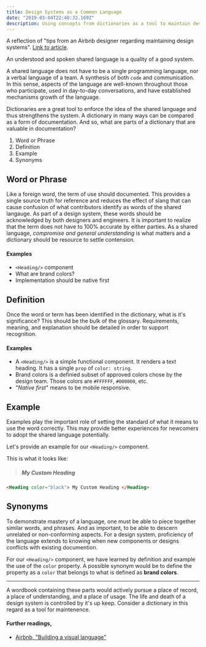 ```yaml
---
title: Design Systems as a Common Language
date: "2019-03-04T22:40:32.169Z"
description: Using concepts from dictionaries as a tool to maintain design systems.
---
```


A reflection of "tips from an Airbnb designer regarding maintaining design systems". [Link to article](https://www.designsystems.com/stories/airbnb-designer-shares-pro-tips-for-maintaining-a-design-system/).

An understood and spoken shared language is a quality of a good system.

A shared language does not have to be a single programming language, nor a verbal language of a team. A synthesis of both `code` and communication. In this sense, aspects of the language are well-known throughout those who participate, used in day-to-day conversations, and have established mechanisms growth of the language.

Dictionaries are a great tool to enforce the idea of the shared language and thus strengthens the system. A dictionary in many ways can be compared as a form of documentation. And so, what are parts of a dictionary that are valuable in documentation?

1. Word or Phrase
2. Definition
3. Example
4. Synonyms

## Word or Phrase

Like a foreign word, the term of use should documented. This provides a single source truth for reference and reduces the effect of slang that can cause confusion of what contributors identify as words of the shared langauge. As part of a design system, these words should be acknowledged by both designers and engineers. It is important to realize that the term does not have to 100% accurate by either parties. As a shared language, _compromise and general understanding_ is what matters and a dictionary should be resource to settle contension.

#### Examples

- `<Heading/>` component
- What are brand colors?
- Implementation should be native first

## Definition

Once the word or term has been identified in the dictionary, what is it's significance? This should be the bulk of the glossary. Requirements, meaning, and explanation should be detailed in order to support recognition.

#### Examples

- A `<Heading/>` is a simple functional component. It renders a text heading. It has a single `prop` of `color: string`.
- Brand colors is a definied subset of approved colors chose by the design team. Those colors are `#FFFFFF`, `#000000`, etc.
- "_Native first_" means to be mobile responsive.

## Example

Examples play the important role of setting the standard of what it means to use the word correctly. This may provide better experiences for newcomers to adopt the shared language potentially.

Let's provide an example for our `<Heading/>` component.

This is what it looks like:

> ##### My Custom Heading

```html
<Heading color="black"> My Custom Heading </Heading>
```

## Synonyms

To demonstrate mastery of a language, one must be able to piece together similar words, and phrases. And as important, to be able to descern unrelated or non-conforming aspects. For a design system, proficiency of the language extends to knowing when new components or designs conflicts with existing documention.

For our `<Heading/>` component, we have learned by definition and example the use of the `color` property. A possible synonym would be to define the property as a `color` that belongs to what is defined as **brand colors**.

---

A wordbook containing these parts would actively pursue a place of record, a place of understanding, and a place of usage. The life and death of a design system is controlled by it's up keep. Consider a dictionary in this regard as a tool for maintenence.

#### Further readings,

- [Airbnb, "Building a visual language"](https://airbnb.design/building-a-visual-language/)
